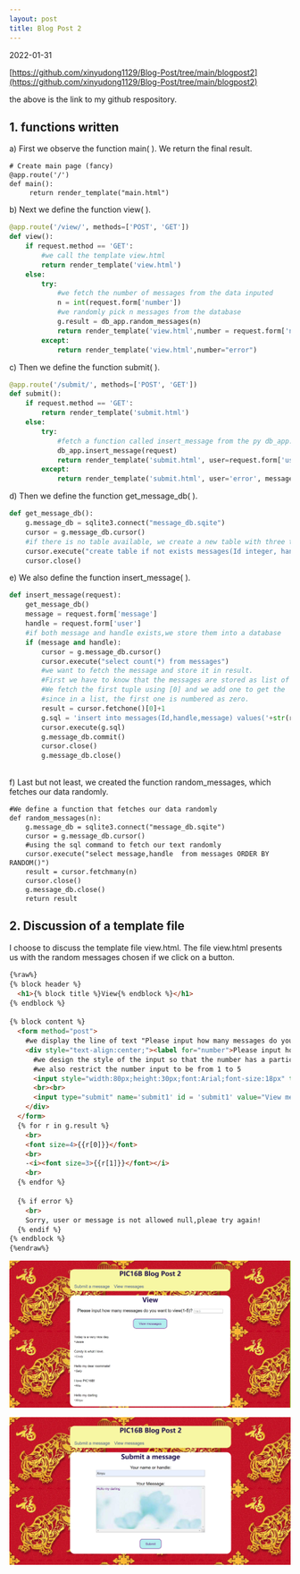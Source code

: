 ```yaml
---
layout: post
title: Blog Post 2
---
```




2022-01-31

[https://github.com/xinyudong1129/Blog-Post/tree/main/blogpost2](https://github.com/xinyudong1129/Blog-Post/tree/main/blogpost2)

the above is the link to my github respository. 


## 1. functions written

a) First we observe the function main( ). We return the final result.

```
# Create main page (fancy)
@app.route('/')
def main():
     return render_template("main.html")

```

b) Next we define the function view( ).

```python
@app.route('/view/', methods=['POST', 'GET'])
def view():
    if request.method == 'GET':
        #we call the template view.html
        return render_template('view.html')
    else:
        try:
            #we fetch the number of messages from the data inputed
            n = int(request.form['number'])
            #we randomly pick n messages from the database
            g.result = db_app.random_messages(n)
            return render_template('view.html',number = request.form['number'])
        except:
            return render_template('view.html',number="error")
```

c) Then we define the function submit( ).

```python
@app.route('/submit/', methods=['POST', 'GET'])
def submit():
    if request.method == 'GET':
        return render_template('submit.html')
    else:
        try:
            #fetch a function called insert_message from the py db_app. This we will discuss in later parts of this blog post.
            db_app.insert_message(request)
            return render_template('submit.html', user=request.form['user'], message=request.form['message'])
        except:
            return render_template('submit.html', user='error', message='error')

```

d) Then we define the function get_message_db( ).

```python
def get_message_db():
    g.message_db = sqlite3.connect("message_db.sqite") 
    cursor = g.message_db.cursor()
    #if there is no table available, we create a new table with three types of variables: Id as an integer, handle as text, and message as text.
    cursor.execute("create table if not exists messages(Id integer, handle text, message text)")
    cursor.close()
```

e) We also define the function insert_message( ).

```python
def insert_message(request):
    get_message_db()
    message = request.form['message']
    handle = request.form['user']
    #if both message and handle exists,we store them into a database
    if (message and handle):
        cursor = g.message_db.cursor()
        cursor.execute("select count(*) from messages")
        #we want to fetch the message and store it in result.
        #First we have to know that the messages are stored as list of tuples in the database.
        #We fetch the first tuple using [0] and we add one to get the 'true' number, 
        #since in a list, the first one is numbered as zero.
        result = cursor.fetchone()[0]+1
        g.sql = 'insert into messages(Id,handle,message) values('+str(result)+',"'+handle+'","'+message+'")'
        cursor.execute(g.sql)
        g.message_db.commit()
        cursor.close()
        g.message_db.close()
    
```
f) Last but not least, we created the function random_messages, which fetches our data randomly.

```
#We define a function that fetches our data randomly 
def random_messages(n):
    g.message_db = sqlite3.connect("message_db.sqite") 
    cursor = g.message_db.cursor()
    #using the sql command to fetch our text randomly
    cursor.execute("select message,handle  from messages ORDER BY RANDOM()") 
    result = cursor.fetchmany(n)
    cursor.close()
    g.message_db.close()
    return result
```

## 2. Discussion of a template file

I choose to discuss the template file view.html. The file view.html presents us with the random messages chosen if we click on a button. 

```html
{%raw%}
{% block header %}
  <h1>{% block title %}View{% endblock %}</h1>
{% endblock %}

{% block content %}
  <form method="post">
    #we display the line of text "Please input how many messages do you want to view (1-5)?" on the website.
    <div style="text-align:center;"><label for="number">Please input how many messages do you want to view(1-5)?</label>
      #we design the style of the input so that the number has a particular size #and is in Arial
      #we also restrict the number input to be from 1 to 5
      <input style="width:80px;height:30px;font:Arial;font-size:18px" type=number name="number" id="number" placeholder="1 to 5" step="1"> 
      <br><br>
      <input type="submit" name='submit1' id = 'submit1' value="View messages">
    </div>
  </form>
  {% for r in g.result %}
    <br>
    <font size=4>{{r[0]}}</font>
    <br>
    -<i><font size=3>{{r[1]}}</font></i>
    <br>
  {% endfor %}

  {% if error %}
    <br>
    Sorry, user or message is not allowed null,pleae try again!
  {% endif %}
{% endblock %}
{%endraw%}
```
![website-1.png](https://raw.githubusercontent.com/xinyudong1129/xinyudong1129.github.io/master/_includes/website-1.png)

![website-2.png](https://raw.githubusercontent.com/xinyudong1129/xinyudong1129.github.io/master/_includes/website-2.png)

